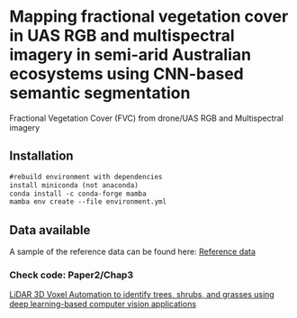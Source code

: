 # Mapping fractional vegetation cover in UAS RGB and multispectral imagery in semi-arid Australian ecosystems using CNN-based semantic segmentation
Fractional Vegetation Cover (FVC) from drone/UAS RGB and Multispectral imagery

<!-- ![mutlispectralMultipleClasses](https://github.com/LNSOTOM/ecosystem_uas_dl/assets/39131939/4179f2cb-ec43-4e6f-baf3-8586af3c6d0b) -->

## Installation

```diff
#rebuild environment with dependencies 
install miniconda (not anaconda)
conda install -c conda-forge mamba 
mamba env create --file environment.yml
```

## Data available
A sample of the reference data can be found here: [Reference data](https://figshare.com/projects/Reference_data_for_semi-arid_environments/227859)

### Check code: Paper2/Chap3
[LiDAR 3D Voxel Automation to identify trees, shrubs, and grasses using deep learning-based computer vision applications ](https://github.com/LNSOTOM/ecosystem_structure)

